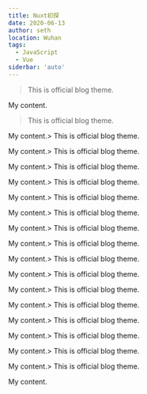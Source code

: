 ```yaml
---
title: Nuxt初探
date: 2020-06-13
author: seth
location: Wuhan 
tags: 
  - JavaScript
  - Vue
siderbar: 'auto'
---
```



<ClientOnly>
  <demo/>
</ClientOnly>

> This is official blog theme.

My content.
> This is official blog theme.

My content.> This is official blog theme.

My content.> This is official blog theme.

My content.> This is official blog theme.

My content.> This is official blog theme.

My content.> This is official blog theme.

My content.> This is official blog theme.

My content.> This is official blog theme.

My content.> This is official blog theme.

My content.> This is official blog theme.

My content.> This is official blog theme.

My content.> This is official blog theme.

My content.> This is official blog theme.

My content.> This is official blog theme.

My content.> This is official blog theme.

My content.> This is official blog theme.

My content.> This is official blog theme.

My content.